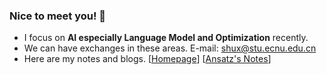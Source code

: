 ### Nice to meet you! 👋

- I focus on **AI especially Language Model and Optimization** recently.  
- We can have exchanges in these areas.  E-mail: [shux@stu.ecnu.edu.cn](mailto:shux@stu.ecnu.edu.cn)
- Here are my notes and blogs. \[[Homepage](https://hsiang-1.github.io/)\] \[[Ansatz's Notes](https://hsiang-1.github.io/AnsatzNotes/)\]

















<!--
**Hsiang-1/Hsiang-1** is a ✨ _special_ ✨ repository because its `README.md` (this file) appears on your GitHub profile.

Here are some ideas to get you started:

- 🔭 I’m currently working on ...
- 🌱 I’m currently learning ...
- 👯 I’m looking to collaborate on ...
- 🤔 I’m looking for help with ...
- 💬 Ask me about ...
- 📫 How to reach me: ...
- 😄 Pronouns: ...
- ⚡ Fun fact: ...

<img align="right" src="https://github-readme-stats.vercel.app/api/top-langs/?username=Hsiang-1">
<img align="left" src="https://github-readme-stats.vercel.app/api?username=Hsiang-1&show_icons=true">

-->
